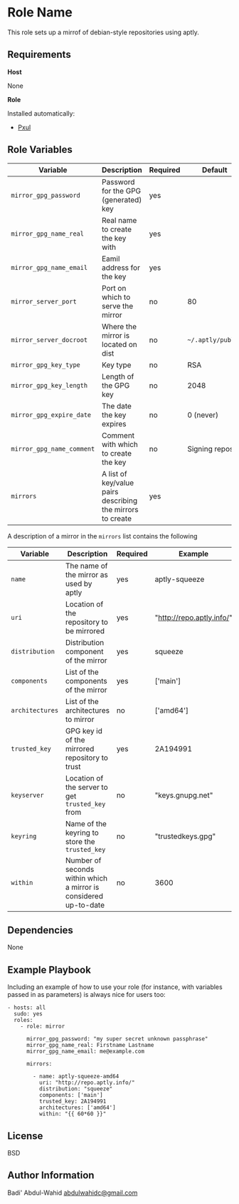 Role Name
=========

This role sets up a mirrof of debian-style repositories using aptly.

Requirements
------------

**Host**

None

**Role**

Installed automatically:

- [Pxul](https://github.com/badi/pxul.git)

Role Variables
--------------

| Variable                  | Description                                                | Required | Default           |
|---------------------------|------------------------------------------------------------|----------|-------------------|
| `mirror_gpg_password`     | Password for the GPG (generated) key                       | yes      |                   |
| `mirror_gpg_name_real`    | Real name to create the key with                           | yes      |                   |
| `mirror_gpg_name_email`   | Eamil address for the key                                  | yes      |                   |
| `mirror_server_port`      | Port on which to serve the mirror                          | no       | 80                |
| `mirror_server_docroot`   | Where the mirror is located on dist                        | no       | `~/.aptly/public` |
| `mirror_gpg_key_type`     | Key type                                                   | no       | RSA               |
| `mirror_gpg_key_length`   | Length of the GPG key                                      | no       | 2048              |
| `mirror_gpg_expire_date`  | The date the key expires                                   | no       | 0 (never)         |
| `mirror_gpg_name_comment` | Comment with which to create the key                       | no       | Signing repos     |
| `mirrors`                 | A list of key/value pairs describing the mirrors to create | yes      |                   | 

A description of a mirror in the `mirrors` list contains the following

| Variable        | Description                                                      | Required | Example                   | Default           |
|-----------------|------------------------------------------------------------------|----------|---------------------------|-------------------|
| `name`          | The name of the mirror as used by aptly                          | yes      | aptly-squeeze             |                   |
| `uri`           | Location of the repository to be mirrored                        | yes      | "http://repo.aptly.info/" |                   |
| `distribution`  | Distribution component of the mirror                             | yes      | squeeze                   |                   |
| `components`    | List of the components of the mirror                             | yes      | ['main']                  |                   |
| `architectures` | List of the architectures to mirror                              | no       | ['amd64']                 | []                |
| `trusted_key`   | GPG key id of the mirrored repository to trust                   | yes      | 2A194991                  |                   |
| `keyserver`     | Location of the server to get `trusted_key` from                 | no       | "keys.gnupg.net"          | "keys.gnupg.net"  |
| `keyring`       | Name of the keyring to store the `trusted_key`                   | no       | "trustedkeys.gpg"         | "trustedkeys.gpg" |
| `within`        | Number of seconds within which a mirror is considered up-to-date | no       | 3600                      | 0                 |



Dependencies
------------

None

Example Playbook
----------------

Including an example of how to use your role (for instance, with variables passed in as parameters) is always nice for users too:

    - hosts: all
      sudo: yes
      roles:
        - role: mirror
    
          mirror_gpg_password: "my super secret unknown passphrase"
          mirror_gpg_name_real: Firstname Lastname
          mirror_gpg_name_email: me@example.com
    
          mirrors:
    
            - name: aptly-squeeze-amd64
              uri: "http://repo.aptly.info/"
              distribution: "squeeze"
              components: ['main']
              trusted_key: 2A194991
              architectures: ['amd64']
              within: "{{ 60*60 }}"


License
-------

BSD

Author Information
------------------

Badi' Abdul-Wahid <abdulwahidc@gmail.com>

